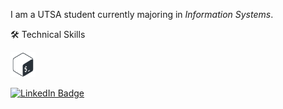 I am a UTSA student currently majoring in *Information Systems*.

:hammer_and_wrench: Technical Skills
<div>
  <img src="https://github.com/devicons/devicon/blob/master/icons/bash/bash-plain.svg" title="Bash" alt="bash" width="40" height="40"/>&nbsp;
</div>
<p> </p>
<div id="badges">
  <a href="https://www.linkedin.com/in/sophia-reyes-906896130/">
    <img src="https://img.shields.io/badge/LinkedIn-blue?style=for-the-badge&logo=linkedin&logoColor=white" alt="LinkedIn Badge"/>
</div>
